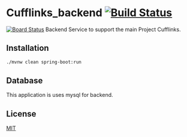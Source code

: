 
# Cufflinks_backend [![Build Status](https://travis-ci.org/ashwani1218/Cufflinks_backend.svg?branch=master)](https://travis-ci.org/ashwani1218/Cufflinks_backend)
[![Board Status](https://dev.azure.com/ashwanipandey1218/7dc25148-f005-4450-bf7e-9f8e3d6ff0f6/6887eb0f-3065-4c41-b275-d8e459c9410c/_apis/work/boardbadge/3a06c331-91bb-44d0-ae1a-e36a11c98e7f)](https://dev.azure.com/ashwanipandey1218/7dc25148-f005-4450-bf7e-9f8e3d6ff0f6/_boards/board/t/6887eb0f-3065-4c41-b275-d8e459c9410c/Microsoft.RequirementCategory)
Backend Service to support the main Project Cufflinks.


## Installation

```bash
./mvnw clean spring-boot:run
```

## Database

This application is uses mysql for backend.


## License
[MIT](https://choosealicense.com/licenses/mit/)


